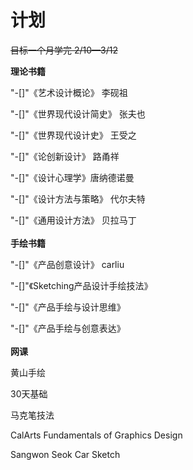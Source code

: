 # 计划
~~目标一个月学完  2/10—3/12~~

**理论书籍**

"-[]"《艺术设计概论》 李砚祖

"-[]"《世界现代设计简史》 张夫也

"-[]"《世界现代设计史》 王受之

"-[]"《论创新设计》 路甬祥

"-[]"《设计心理学》唐纳德诺曼

"-[]"《设计方法与策略》 代尔夫特

"-[]"《通用设计方法》 贝拉马丁
<br/><br/>
**手绘书籍**

"-[]"《产品创意设计》 carliu

"-[]"《Sketching产品设计手绘技法》

"-[]"《产品手绘与设计思维》

"-[]"《产品手绘与创意表达》
<br/><br/>
**网课**

黄山手绘

30天基础

马克笔技法

CalArts Fundamentals of Graphics Design

Sangwon Seok Car Sketch
